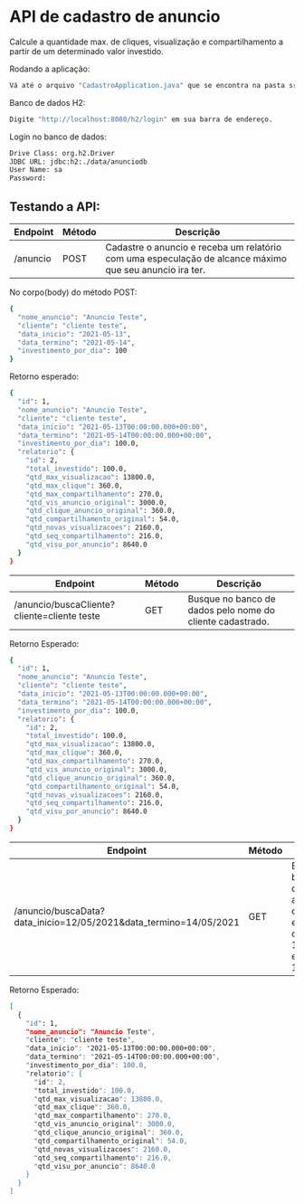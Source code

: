 # API de cadastro de anuncio
Calcule a quantidade max. de cliques, visualização e compartilhamento a partir de um determinado valor investido.


Rodando a aplicação:
```sh
Vá até o arquivo "CadastroApplication.java" que se encontra na pasta src/main/java/com/anuncio/cadastro e aperte a tecla F5.
```

Banco de dados H2:
```sh
Digite "http://localhost:8080/h2/login" em sua barra de endereço.
```

Login no banco de dados:
```sh
Drive Class: org.h2.Driver
JDBC URL: jdbc:h2:./data/anunciodb
User Name: sa
Password: 
```

## Testando a API:
| Endpoint | Método | Descrição | 
| -------- | ------ | --------- |
|/anuncio  |  POST  | Cadastre o anuncio e receba um relatório com uma especulação de alcance máximo que seu anuncio ira ter.

No corpo(body) do método POST:
```sh
{
  "nome_anuncio": "Anuncio Teste",
  "cliente": "cliente teste",
  "data_inicio": "2021-05-13",
  "data_termino": "2021-05-14",
  "investimento_por_dia": 100
}
```		
Retorno esperado:
```sh
{
  "id": 1,
  "nome_anuncio": "Anuncio Teste",
  "cliente": "cliente teste",
  "data_inicio": "2021-05-13T00:00:00.000+00:00",
  "data_termino": "2021-05-14T00:00:00.000+00:00",
  "investimento_por_dia": 100.0,
  "relatorio": {
    "id": 2,
    "total_investido": 100.0,
    "qtd_max_visualizacao": 13800.0,
    "qtd_max_clique": 360.0,
    "qtd_max_compartilhamento": 270.0,
    "qtd_vis_anuncio_original": 3000.0,
    "qtd_clique_anuncio_original": 360.0,
    "qtd_compartilhamento_original": 54.0,
    "qtd_novas_visualizacoes": 2160.0,
    "qtd_seq_compartilhamento": 216.0,
    "qtd_visu_por_anuncio": 8640.0
  }
}
```


| Endpoint | Método | Descrição | 
| -------- | ------ | --------- |
| /anuncio/buscaCliente?cliente=cliente teste | GET | Busque no banco de dados pelo nome do cliente cadastrado.

Retorno Esperado:
```sh
{
  "id": 1,
  "nome_anuncio": "Anuncio Teste",
  "cliente": "cliente teste",
  "data_inicio": "2021-05-13T00:00:00.000+00:00",
  "data_termino": "2021-05-14T00:00:00.000+00:00",
  "investimento_por_dia": 100.0,
  "relatorio": {
    "id": 2,
    "total_investido": 100.0,
    "qtd_max_visualizacao": 13800.0,
    "qtd_max_clique": 360.0,
    "qtd_max_compartilhamento": 270.0,
    "qtd_vis_anuncio_original": 3000.0,
    "qtd_clique_anuncio_original": 360.0,
    "qtd_compartilhamento_original": 54.0,
    "qtd_novas_visualizacoes": 2160.0,
    "qtd_seq_compartilhamento": 216.0,
    "qtd_visu_por_anuncio": 8640.0
  }
}
```

| Endpoint | Método | Descrição | 
| -------- | ------ | --------- |
| /anuncio/buscaData?data_inicio=12/05/2021&data_termino=14/05/2021| GET | Busque no banco de dados todos anuncios cadastrados entre as datas 12/05/2021 e 14/05/2021.

Retorno Esperado:
```sh
[
  {
    "id": 1,
    "nome_anuncio": "Anuncio Teste",
    "cliente": "cliente teste",
    "data_inicio": "2021-05-13T00:00:00.000+00:00",
    "data_termino": "2021-05-14T00:00:00.000+00:00",
    "investimento_por_dia": 100.0,
    "relatorio": {
      "id": 2,
      "total_investido": 100.0,
      "qtd_max_visualizacao": 13800.0,
      "qtd_max_clique": 360.0,
      "qtd_max_compartilhamento": 270.0,
      "qtd_vis_anuncio_original": 3000.0,
      "qtd_clique_anuncio_original": 360.0,
      "qtd_compartilhamento_original": 54.0,
      "qtd_novas_visualizacoes": 2160.0,
      "qtd_seq_compartilhamento": 216.0,
      "qtd_visu_por_anuncio": 8640.0
    }
  }
]
```

